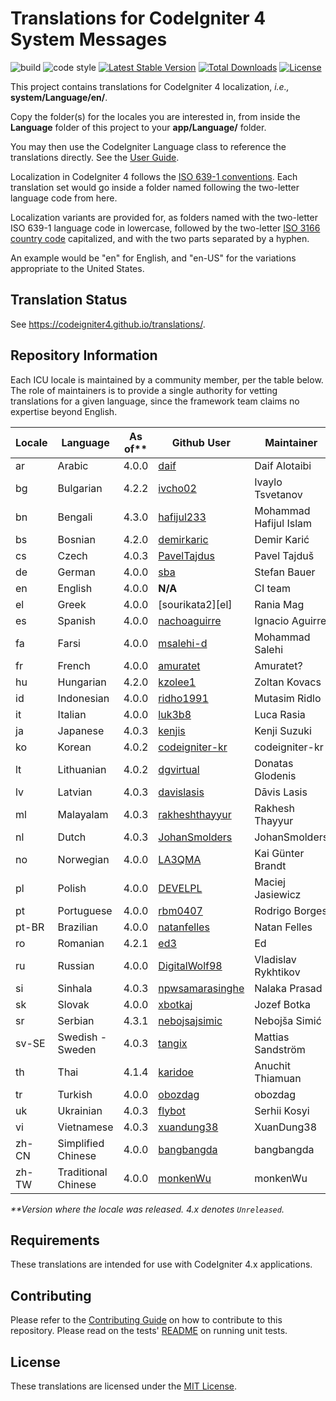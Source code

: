 # Translations for CodeIgniter 4 System Messages

![build](https://github.com/codeigniter4/translations/workflows/build/badge.svg?branch=develop)
![code style](https://github.com/codeigniter4/translations/workflows/code%20style/badge.svg?branch=develop)
[![Latest Stable Version](https://poser.pugx.org/codeigniter4/translations/v)](//packagist.org/packages/codeigniter4/translations)
[![Total Downloads](https://poser.pugx.org/codeigniter4/translations/downloads)](//packagist.org/packages/codeigniter4/translations)
[![License](https://poser.pugx.org/codeigniter4/translations/license)](//packagist.org/packages/codeigniter4/translations)

This project contains translations for CodeIgniter 4 localization, *i.e.,* **system/Language/en/**.

Copy the folder(s) for the locales you are interested in, from inside the **Language** folder of
this project to your **app/Language/** folder.

You may then use the CodeIgniter Language class to reference the translations
directly. See the [User Guide](https://codeigniter4.github.io/CodeIgniter4/outgoing/localization.html).

Localization in CodeIgniter 4 follows the
[ISO 639-1 conventions](https://en.wikipedia.org/wiki/List_of_ISO_639-1_codes). Each translation set
would go inside a folder named following the two-letter language code from here.

Localization variants are provided for, as folders named with the two-letter ISO 639-1 language code in
lowercase, followed by the two-letter [ISO 3166 country code](https://en.wikipedia.org/wiki/ISO_3166-1)
capitalized, and with the two parts separated by a hyphen.

An example would be "en" for English, and "en-US" for the variations appropriate to the United States.

## Translation Status

See <https://codeigniter4.github.io/translations/>.

## Repository Information

Each ICU locale is maintained by a community member, per the table below. The role of maintainers is to
provide a single authority for vetting translations for a given language, since the framework team
claims no expertise beyond English.

| Locale | Language            | As of** | Github User           | Maintainer
|--------|---------------------|---------|-----------------------| --------------------
| ar     | Arabic              | 4.0.0   | [daif][ar]            | Daif Alotaibi
| bg     | Bulgarian           | 4.2.2   | [ivcho02][bg]         | Ivaylo Tsvetanov
| bn     | Bengali             | 4.3.0   | [hafijul233][bn]      | Mohammad Hafijul Islam
| bs     | Bosnian             | 4.2.0   | [demirkaric][bs]      | Demir Karić
| cs     | Czech               | 4.0.3   | [PavelTajdus][cs]     | Pavel Tajduš
| de     | German              | 4.0.0   | [sba][de]             | Stefan Bauer
| en     | English             | 4.0.0   | **N/A**               | CI team
| el     | Greek               | 4.0.0   | [sourikata2][el]      | Rania Mag
| es     | Spanish             | 4.0.0   | [nachoaguirre][es]    | Ignacio Aguirre
| fa     | Farsi               | 4.0.0   | [msalehi-d][fa]       | Mohammad Salehi
| fr     | French              | 4.0.0   | [amuratet][fr]        | Amuratet?
| hu     | Hungarian           | 4.2.0   | [kzolee1][hu]         | Zoltan Kovacs
| id     | Indonesian          | 4.0.0   | [ridho1991][id]       | Mutasim Ridlo
| it     | Italian             | 4.0.0   | [luk3b8][it]          | Luca Rasia
| ja     | Japanese            | 4.0.3   | [kenjis][ja]          | Kenji Suzuki
| ko     | Korean              | 4.0.2   | [codeigniter-kr][kr]  | codeigniter-kr
| lt     | Lithuanian          | 4.0.2   | [dgvirtual][lt]       | Donatas Glodenis
| lv     | Latvian             | 4.0.3   | [davislasis][lv]      | Dāvis Lasis
| ml     | Malayalam           | 4.0.3   | [rakheshthayyur][ml]  | Rakhesh Thayyur
| nl     | Dutch               | 4.0.3   | [JohanSmolders][nl]   | JohanSmolders
| no     | Norwegian           | 4.0.0   | [LA3QMA][no]          | Kai Günter Brandt
| pl     | Polish              | 4.0.0   | [DEVELPL][pl]         | Maciej Jasiewicz
| pt     | Portuguese          | 4.0.0   | [rbm0407][pt]         | Rodrigo Borges
| pt-BR  | Brazilian           | 4.0.0   | [natanfelles][pt-BR]  | Natan Felles
| ro     | Romanian            | 4.2.1   | [ed3][ro]             | Ed
| ru     | Russian             | 4.0.0   | [DigitalWolf98][ru]   | Vladislav Rykhtikov
| si     | Sinhala             | 4.0.3   | [npwsamarasinghe][si] | Nalaka Prasad
| sk     | Slovak              | 4.0.0   | [xbotkaj][sk]         | Jozef Botka
| sr     | Serbian             | 4.3.1   | [nebojsajsimic][sr]   | Nebojša Simić
| sv-SE  | Swedish - Sweden    | 4.0.3   | [tangix][sv-SE]       | Mattias Sandström
| th     | Thai                | 4.1.4   | [karidoe][th]         | Anuchit Thiamuan
| tr     | Turkish             | 4.0.0   | [obozdag][tr]         | obozdag
| uk     | Ukrainian           | 4.0.3   | [flybot][uk]          | Serhii Kosyi
| vi     | Vietnamese          | 4.0.3   | [xuandung38][vi]      | XuanDung38
| zh-CN  | Simplified Chinese  | 4.0.0   | [bangbangda][zh-CN]   | bangbangda
| zh-TW  | Traditional Chinese | 4.0.0   | [monkenWu][zh-TW]     | monkenWu

_**Version where the locale was released. 4.x denotes `Unreleased`._

[ar]: https://github.com/daif
[bg]: https://github.com/ivcho02
[bn]: https://github.com/hafijul233
[bs]: https://github.com/demirkaric
[cs]: https://github.com/PavelTajdus
[de]: https://github.com/sba
[es]: https://github.com/nachoaguirre
[fa]: https://github.com/msalehi-d
[fr]: https://github.com/amuratet
[hu]: https://github.com/kzolee1
[id]: https://github.com/ridho1991
[it]: https://github.com/luk3b8
[ja]: https://github.com/kenjis
[kr]: https://github.com/codeigniter-kr
[lt]: https://github.com/dgvirtual
[lv]: https://github.com/davislasis
[ml]: https://github.com/rakheshthayyur
[nl]: https://github.com/JohanSmolders
[no]: https://github.com/LA3QMA
[pl]: https://github.com/DEVELPL
[pt]: https://github.com/rbm0407
[pt-BR]: https://github.com/natanfelles
[ro]: https://github.com/ed3
[ru]: https://github.com/DigitalWolf98
[si]: https://github.com/npwsamarasinghe
[sk]: https://github.com/xbotkaj
[sr]: https://github.com/nebojsajsimic
[sv-SE]: https://github.com/tangix
[th]: https://github.com/karidoe
[tr]: https://github.com/obozdag
[uk]: https://github.com/flybot
[vi]: https://github.com/xuandung38
[zh-CN]: https://github.com/bangbangda
[zh-TW]: https://github.com/monkenWu

## Requirements

These translations are intended for use with CodeIgniter 4.x applications.

## Contributing

Please refer to the [Contributing Guide](CONTRIBUTING.md) on how to contribute to this repository. Please
read on the tests' [README](tests/README.md) on running unit tests.

## License

These translations are licensed under the [MIT License](LICENSE).
